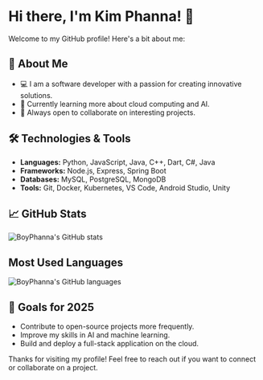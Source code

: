 # Hi there, I'm Kim Phanna! 👋

Welcome to my GitHub profile! Here's a bit about me:

## 🚀 About Me
- 💻 I am a software developer with a passion for creating innovative solutions.
- 🌱 Currently learning more about cloud computing and AI.
- 🤝 Always open to collaborate on interesting projects.

## 🛠️ Technologies & Tools
- **Languages:** Python, JavaScript, Java, C++, Dart, C#, Java
- **Frameworks:** Node.js, Express, Spring Boot
- **Databases:** MySQL, PostgreSQL, MongoDB
- **Tools:** Git, Docker, Kubernetes, VS Code, Android Studio, Unity

## 📈 GitHub Stats
![BoyPhanna's GitHub stats](https://github-readme-stats.vercel.app/api?username=BoyPhanna&show_icons=true&theme=tokyonight)

## Most Used Languages
![BoyPhanna's GitHub languages](https://github-readme-stats.vercel.app/api/top-langs/?username=BoyPhanna&size_weight=0.5&count_weight=0.5)



<!-- ## 📚 Latest Blog Posts -->
<!-- BLOG-POST-LIST:START -->
<!-- BLOG-POST-LIST:END -->

## 🎯 Goals for 2025
- Contribute to open-source projects more frequently.
- Improve my skills in AI and machine learning.
- Build and deploy a full-stack application on the cloud.

Thanks for visiting my profile! Feel free to reach out if you want to connect or collaborate on a project.
